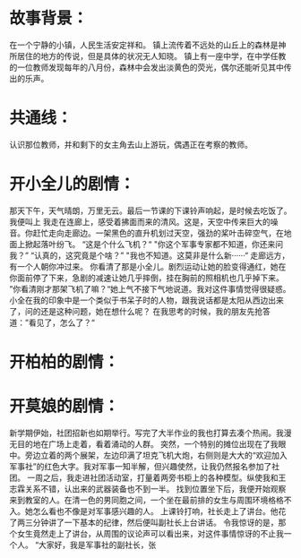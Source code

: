 # 故事背景：
在一个宁静的小镇，人民生活安定祥和。
镇上流传着不远处的山丘上的森林是神所居住的地方的传说，但是具体的状况无人知晓。
镇上有一座中学，在中学任教的一位教师发现每年的八月份，森林中会发出淡黄色的荧光，偶尔还能听见其中传出的乐声。


# 共通线：
认识那位教师，并和剩下的女主角去山上游玩，偶遇正在考察的教师。

# 开小全儿的剧情：
那天下午，天气晴朗，万里无云。最后一节课的下课铃声响起，是时候去吃饭了。我便叫上
我走在连廊上，感受着拂面而来的清风。这是，天空中传来巨大的噪音。你赶忙走向走廊边。一架黑色的直升机划过天空，强劲的桨叶击碎空气，在地面上掀起落叶纷飞。
“这是个什么飞机？“
"你这个军事专家都不知道，你还来问我？”
“认真的，这究竟是个啥？”
"我也不知道。这莫非是什么新······“
走廊远方，有一个人朝你冲过来。
你看清了那是小全儿。剧烈运动让她的脸变得通红，她在你面前停了下来，急剧的减速让她几乎摔倒，挂在胸前的照相机也几乎掉下来。
”你看清刚才那架飞机了嘛？“她上气不接下气地说道。我对这件事情觉得很疑惑。小全在我的印象中是一个类似于书呆子时的人物，跟我说话都是太阳从西边出来了，问的还是这种问题，她在想什么呢？
在我思考的时候，我的朋友先抢答道：”看见了，怎么了？“

# 开柏柏的剧情：

# 开莫娘的剧情：
新学期伊始，社团招新也如期举行。写完了大半作业的我也打算去凑个热闹。我漫无目的地在广场上走着，看着涌动的人群。
突然，一个特别的摊位出现在了我眼中。旁边立着的两个展架，左边印满了坦克飞机大炮，右侧则是大大的“欢迎加入军事社”的红色大字。我对军事一知半解，但兴趣使然，让我仍然报名参加了社团。
一周之后，我走进社团活动室，打量着两旁书柜上的各种模型。纵使我和王志霖关系不错，认出来的武器装备也不到一半。
找到位置坐下后，我便开始观察来到教室的人。在清一色的男同胞之间，一个坐在最前排的女生与周围环境格格不入。她怎么看也不像是对军事感兴趣的人。
上课铃打响，社长走上了讲台。他花了两三分钟讲了一下基本的纪律，然后便叫副社长上台讲话。
令我惊讶的是，那个女生竟然走上了讲台，从周围的议论声可以看出来，对这件事情惊讶的不止我一个人。
“大家好，我是军事社的副社长，张
